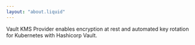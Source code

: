 ```yaml
---
layout: "about.liquid"
---
```


Vault KMS Provider enables encryption at rest and automated key rotation for Kubernetes with Hashicorp Vault.
